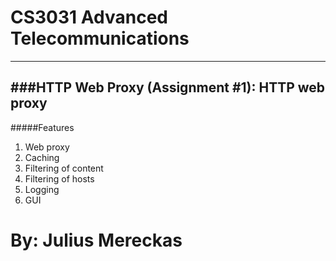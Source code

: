 # CS3031 Advanced Telecommunications
-------------------------------------------

###HTTP Web Proxy (Assignment #1): HTTP web proxy
-------------------------------------------

#####Features

1. Web proxy
2. Caching
3. Filtering of content
4. Filtering of hosts
5. Logging
6. GUI

By: Julius Mereckas
=========